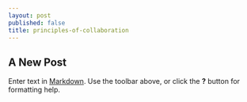 ```yaml
---
layout: post
published: false
title: principles-of-collaboration
---
```

## A New Post

Enter text in [Markdown](http://daringfireball.net/projects/markdown/). Use the toolbar above, or click the **?** button for formatting help.
